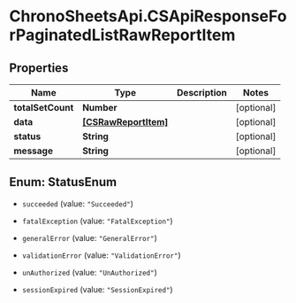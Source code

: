 # ChronoSheetsApi.CSApiResponseForPaginatedListRawReportItem

## Properties
Name | Type | Description | Notes
------------ | ------------- | ------------- | -------------
**totalSetCount** | **Number** |  | [optional] 
**data** | [**[CSRawReportItem]**](CSRawReportItem.md) |  | [optional] 
**status** | **String** |  | [optional] 
**message** | **String** |  | [optional] 


<a name="StatusEnum"></a>
## Enum: StatusEnum


* `succeeded` (value: `"Succeeded"`)

* `fatalException` (value: `"FatalException"`)

* `generalError` (value: `"GeneralError"`)

* `validationError` (value: `"ValidationError"`)

* `unAuthorized` (value: `"UnAuthorized"`)

* `sessionExpired` (value: `"SessionExpired"`)




